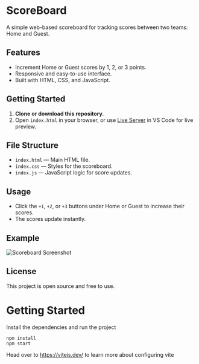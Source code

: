 # ScoreBoard

A simple web-based scoreboard for tracking scores between two teams: Home and Guest.

## Features

- Increment Home or Guest scores by 1, 2, or 3 points.
- Responsive and easy-to-use interface.
- Built with HTML, CSS, and JavaScript.

## Getting Started

1. **Clone or download this repository.**
2. Open `index.html` in your browser, or use [Live Server](https://marketplace.visualstudio.com/items?itemName=ritwickdey.LiveServer) in VS Code for live preview.

## File Structure

- `index.html` — Main HTML file.
- `index.css` — Styles for the scoreboard.
- `index.js` — JavaScript logic for score updates.

## Usage

- Click the `+1`, `+2`, or `+3` buttons under Home or Guest to increase their scores.
- The scores update instantly.

## Example

![Scoreboard Screenshot](screenshot.png)

## License

This project is open source and free to use.

# Getting Started
Install the dependencies and run the project
```
npm install
npm start
```

Head over to https://vitejs.dev/ to learn more about configuring vite
